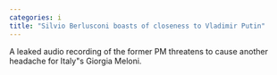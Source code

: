```yaml
---
categories: i
title: "Silvio Berlusconi boasts of closeness to Vladimir Putin"
---
```

A leaked audio recording of the former PM threatens to cause another headache for Italy"s Giorgia Meloni.